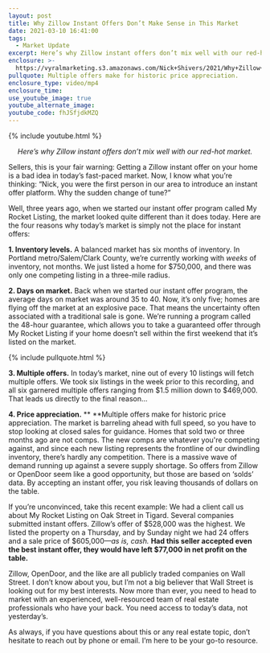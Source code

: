 ```yaml
---
layout: post
title: Why Zillow Instant Offers Don’t Make Sense in This Market
date: 2021-03-10 16:41:00
tags:
  - Market Update
excerpt: Here’s why Zillow instant offers don’t mix well with our red-hot market.
enclosure: >-
  https://vyralmarketing.s3.amazonaws.com/Nick+Shivers/2021/Why+Zillow+Instant+Offers+Are+a+Bad+Idea+Right+Now.mp4
pullquote: Multiple offers make for historic price appreciation.
enclosure_type: video/mp4
enclosure_time:
use_youtube_image: true
youtube_alternate_image:
youtube_code: fhJSfjdkMZQ
---
```

{% include youtube.html %}

<p style="text-align: center;"><em>Here’s why Zillow instant offers don’t mix well with our red-hot market.</em></p>

Sellers, this is your fair warning: Getting a Zillow instant offer on your home is a bad idea in today’s fast-paced market. Now, I know what you’re thinking: “Nick, you were the first person in our area to introduce an instant offer platform. Why the sudden change of tune?”&nbsp;

Well, three years ago, when we started our instant offer program called My Rocket Listing, the market looked quite different than it does today. Here are the four reasons why today’s market is simply not the place for instant offers:&nbsp;

**1\. Inventory levels.** A balanced market has six months of inventory. In Portland metro/Salem/Clark County, we’re currently working with *weeks* of inventory, not months. We just listed a home for $750,000, and there was only one competing listing in a three-mile radius.&nbsp;

**2\. Days on market.** Back when we started our instant offer program, the average days on market was around 35 to 40. Now, it’s only five; homes are flying off the market at an explosive pace. That means the uncertainty often associated with a traditional sale is gone. We’re running a program called the 48-hour guarantee, which allows you to take a guaranteed offer through My Rocket Listing if your home doesn’t sell within the first weekend that it’s listed on the market.

{% include pullquote.html %}

**3\. Multiple offers.** In today’s market, nine out of every 10 listings will fetch multiple offers. We took six listings in the week prior to this recording, and all six garnered multiple offers ranging from $1.5 million down to $469,000. That leads us directly to the final reason...

**4\. Price appreciation.** **&nbsp;**Multiple offers make for historic price appreciation. The market is barreling ahead with full speed, so you have to stop looking at closed sales for guidance. Homes that sold two or three months ago are not comps. The new comps are whatever you're competing against, and since each new listing represents the frontline of our dwindling inventory, there’s hardly any competition. There is a massive wave of demand running up against a severe supply shortage. So offers from Zillow or OpenDoor seem like a good opportunity, but those are based on ‘solds’ data. By accepting an instant offer, you risk leaving thousands of dollars on the table.&nbsp;

If you’re unconvinced, take this recent example: We had a client call us about My Rocket Listing on Oak Street in Tigard. Several companies submitted instant offers. Zillow’s offer of $528,000 was the highest. We listed the property on a Thursday, and by Sunday night we had 24 offers and a sale price of $605,000—*as is, cash.* **Had this seller accepted even the best instant offer, they would have left $77,000 in net profit on the table.&nbsp;**

Zillow, OpenDoor, and the like are all publicly traded companies on Wall Street. I don’t know about you, but I’m not a big believer that Wall Street is looking out for my best interests. Now more than ever, you need to head to market with an experienced, well-resourced team of real estate professionals who have your back. You need access to today’s data, not yesterday’s.

As always, if you have questions about this or any real estate topic, don’t hesitate to reach out by phone or email. I’m here to be your go-to resource.
